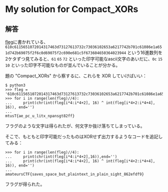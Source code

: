 # My solution for Compact_XORs

## 解答
[fleg](../given_files/fleg)に書かれている、`610c6115651072014317463d73127613732c73036102653a6217742b701c61086e1a651d742b69075f2f6c0d69075f2c690e681c5f673604650364023944` という16進数列を2ケタずつ見てみると、`61` `65` `72` といった印字可能なascii文字のあいだに、`0c` `15` `10` といった印字不可能なものが並んでいることが分かる。

題の "Compact_XORs" から察するに、これらを XOR していけばいい：
```console
$ python3
>>> fleg = '610c6115651072014317463d73127613732c73036102653a6217742b701c61086e1a651d742b69075f2f6c0d69075f2c690e681c5f673604650364023944'
>>> for i in range(len(fleg)//4):
...     print(chr(int(fleg[i*4:i*4+2], 16) ^ int(fleg[i*4+2:i*4+4], 16)), end='')
...
mtusT{ae_pc_u_litx_npansgt82ff}
```
フラグのような文字は得られたが、何文字か抜け落ちてしまっている。

そこで、もともと印字可能だったものはXORせず出力するようなコードを追記してみる：
```console
>>> for i in range(len(fleg)//4):
...     print(chr(int(fleg[i*4:i*4+2],16)),end='')
...     print(chr(int(fleg[i*4:i*4+2], 16) ^ int(fleg[i*4+2:i*4+4], 16)), end='')
...
amateursCTF{saves_space_but_plaintext_in_plain_sight_862efdf9}
```
フラグが得られた。
